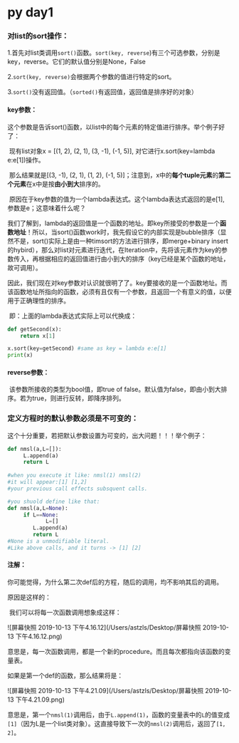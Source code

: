 # py day1

### 对list的sort操作：

1.首先对list类调用`sort()`函数。`sort(key, reverse`)有三个可选参数，分别是key，reverse。它们的默认值分别是None，False

2.`sort(key, reverse)`会根据两个参数的值进行特定的sort。

3.`sort()`没有返回值。（`sorted()`有返回值，返回值是排序好的对象）

#### 	key参数：

​		这个参数是告诉sort()函数，以list中的每个元素的特定值进行排序。举个例子好了：

​		现有list对象x = [(1, 2), (2, 1), (3, -1), (-1, 5)], 对它进行x.sort(key=lambda e:e[1])操作。

​		那么结果就是[(3, -1), (2, 1), (1, 2), (-1, 5)]；注意到，x中的**每个tuple元素**的**第二个元素**在x中是按**由小到大**排序的。

​		原因在于key参数的值为一个lambda表达式。这个lambda表达式返回的是e[1], 参数是e；这意味着什么呢？

​		我们了解到，lambda的返回值是一个函数的地址。即key所接受的参数是一个**函数地址**！所以，当sort()函数work时，我先假设它的内部实现是bubble排序（显然不是，sort()实际上是由一种timsort的方法进行排序，即merge+binary insert的hybird），那么对list对元素进行迭代，在Iteration中，先将该元素作为key的参数传入，再根据相应的返回值进行由小到大的排序（key已经是某个函数的地址，故可调用）。

​		因此，我们现在对key参数对认识就很明了了。key要接收的是一个函数地址。而该函数地址所指向的函数，必须有且仅有一个参数，且返回一个有意义的值，以便用于正确理性的排序。

​		即：上面的lambda表达式实际上可以代换成：

```python
def getSecond(x):
	return x[1]

x.sort(key=getSecond) #same as key = lambda e:e[1]
print(x)
```

#### 	reverse参数：

​		该参数所接收的类型为bool值，即true of false。默认值为false，即由小到大排序。若为true，则进行反转，即降序排列。



### 定义方程时的默认参数必须是不可变的：

这个十分重要，若把默认参数设置为可变的，出大问题！！！举个例子：

```python
def nmsl(a,L=[]):
     L.append(a)
     return L
    
#when you execute it like: nmsl(1) nmsl(2)
#it will appear:[1] [1,2]
#your previous call effects subsquent calls.

#you shuold define like that:
def nmsl(a,L=None):
     if L==None:
            L=[]
    	L.append(a)
    	return L
#None is a unmodifiable literal.
#Like above calls, and it turns -> [1] [2]
```

#### 注解：

​		你可能觉得，为什么第二次def后的方程，随后的调用，均不影响其后的调用。

原因是这样的：

​		我们可以将每一次函数调用想象成这样：

![屏幕快照 2019-10-13 下午4.16.12](/Users/astzls/Desktop/屏幕快照 2019-10-13 下午4.16.12.png)

意思是，每一次函数调用，都是一个新的procedure。而且每次都指向该函数的变量表。

如果是第一个def的函数，那么结果将是：

![屏幕快照 2019-10-13 下午4.21.09](/Users/astzls/Desktop/屏幕快照 2019-10-13 下午4.21.09.png)

意思是，第一个`nmsl(1)`调用后，由于`L.append(1)`，函数的变量表中的`L`的值变成`[1]`（因为L是一个list类对象）。这直接导致下一次的`nmsl(2)`调用后，返回了`[1, 2]`。



#### 	